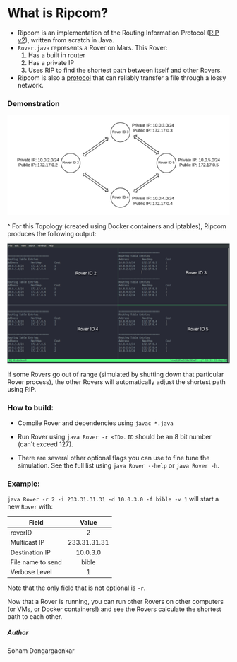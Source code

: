# What is Ripcom?
 - Ripcom is an implementation of the Routing Information Protocol ([RIP v2](https://tools.ietf.org/html/rfc2453 "Click to see the RFC")), written from scratch in Java. 
 - `Rover.java` represents a Rover on Mars. This Rover:
    1. Has a built in router
    2. Has a private IP 
    3. Uses RIP to find the shortest path between itself and other Rovers. 
 - Ripcom is also a [protocol](https://github.com/a3y3/Ripcom/blob/master/RipcomProtocol.md) that can reliably transfer a file through a lossy network.

### Demonstration 
<img src="images/Rover Topology.png">

^ For this Topology (created using Docker containers and iptables), Ripcom produces the following output:

<img src="images/Ripcom Operation.png">

If some Rovers go out of range (simulated by shutting down that particular Rover process), the other Rovers will automatically adjust the shortest path using RIP. 

### How to build:
- Compile Rover and dependencies using `javac *.java`

- Run Rover using `java Rover -r <ID>`. `ID` should be an 8 bit number (can't exceed 127).

- There are several other optional flags you can use to fine tune the simulation. See the full list using `java Rover --help` or `java Rover -h`.

### Example:

`java Rover -r 2 -i 233.31.31.31 -d 10.0.3.0 -f bible -v 1` will start a new `Rover` with:


| Field             | Value           
| -------------     |:-------------:|
| roverID           | 2             |
| Multicast IP      | 233.31.31.31  |
| Destination IP    | 10.0.3.0      |
| File name to send | bible         |
| Verbose Level     | 1             |

Note that the only field that is not optional is `-r`.

Now that a Rover is running, you can run other Rovers on other computers (or VMs, or Docker containers!) and see the Rovers calculate the shortest path to each other.

##### Author
Soham Dongargaonkar
